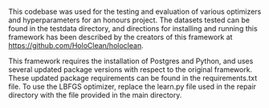 This codebase was used for the testing and evaluation of various optimizers and hyperparameters for an honours project. The datasets tested can be found in the testdata directory, and directions for installing and running this framework has been described by the creators of this framework at https://github.com/HoloClean/holoclean.

This framework requires the installation of Postgres and Python, and uses several updated package versions with respect to the original framework. These updated package requirements can be found in the requirements.txt file. 
To use the LBFGS optimizer, replace the learn.py file used in the repair directory with the file provided in the main directory.
